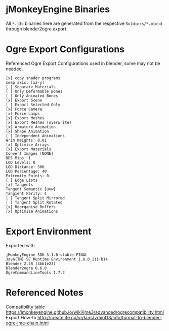 # jMonkeyEngine Binaries
All `*.j3o` binaries here are generated from the respective `Soldiers/*.blend` through blender2ogre export.
# Ogre Export Configurations
Referenced Ogre Export Configurations used in blender, some may not be needed.
```
[x] copy shader programs
swap axis: [xz-y]
[ ] Separate Materials
[ ] Only Deformable Bones
[ ] Only Animated Bones
[x] Export Scene
[ ] Export Selected Only
[x] Force Camera
[x] Force Lamps
[x] Export Meshes
[x] Export Meshes (overwrite)
[x] Armature Animation
[x] Shape Animation
[ ] Independent Animations
Wrim Weights: 0.01
[x] Optimize Arrays
[x] Export Materials
Convert Images [NONE]
DDS Mips: 1
LOD Levels: 0
LOD Distance: 300
LOD Percentage: 40
Extremity Points: 0
[ ] Edge Lists
[x] Tangents
Tangent Semantic [uvw]
Tangient Parity: 4
[ ] Tangent Split Mirrored
[ ] Tangent Split Rotated
[x] Reorganise Buffers
[x] Optimize Animations
```
# Export Environment
Exported with
```
jMonkeyEngine SDK 3.1.0-stable-FINAL
Java(TM) SE Runtime Environment 1.8.0_111-b14
Blender 2.78 (4bb1e22)
blender2ogre 0.6.0
OgreCommandLineTools 1.7.2
```
# Referenced Notes
Compatibility table
https://jmonkeyengine.github.io/wiki/jme3/advanced/ogrecompatibility.html
Export How-to
http://create.ife.no/vr/kurs/vrhiof13/info/format-to-blender-ogre-jme-chain.html

